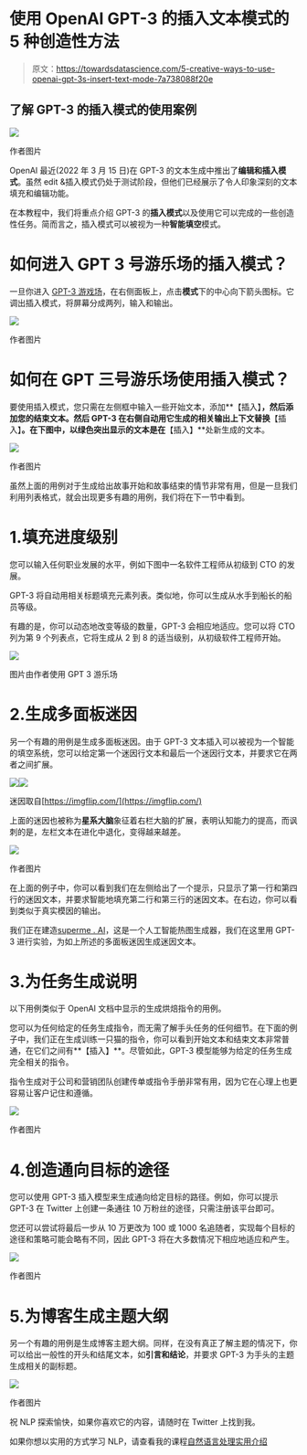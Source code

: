 # 使用 OpenAI GPT-3 的插入文本模式的 5 种创造性方法

> 原文：<https://towardsdatascience.com/5-creative-ways-to-use-openai-gpt-3s-insert-text-mode-7a738088f20e>

## 了解 GPT-3 的插入模式的使用案例

![](img/d28ba12fafc3e8cfeca94f99959a2cdd.png)

作者图片

OpenAI 最近(2022 年 3 月 15 日)在 GPT-3 的文本生成中推出了**编辑和插入模式**。虽然 edit &插入模式仍处于测试阶段，但他们已经展示了令人印象深刻的文本填充和编辑功能。

在本教程中，我们将重点介绍 GPT-3 的**插入模式**以及使用它可以完成的一些创造性任务。简而言之，插入模式可以被视为一种**智能填空**模式。

# 如何进入 GPT 3 号游乐场的插入模式？

一旦你进入 [GPT-3 游戏场](https://beta.openai.com/playground)，在右侧面板上，点击**模式**下的中心向下箭头图标。它调出插入模式，将屏幕分成两列，输入和输出。

![](img/1a3fdc9597b97190fe979e1d81aed1de.png)

作者图片

# 如何在 GPT 三号游乐场使用插入模式？

要使用插入模式，您只需在左侧框中输入一些开始文本，添加**【插入】**，然后添加您的结束文本。然后 GPT-3 在右侧自动用它生成的相关输出上下文替换**【插入】**。在下图中，以绿色突出显示的文本是在**【插入】**处新生成的文本。

![](img/647033a0d176c6631545d543657005ba.png)

作者图片

虽然上面的用例对于生成给出故事开始和故事结束的情节非常有用，但是一旦我们利用列表格式，就会出现更多有趣的用例，我们将在下一节中看到。

# 1.填充进度级别

您可以输入任何职业发展的水平，例如下图中一名软件工程师从初级到 CTO 的发展。

GPT-3 将自动用相关标题填充元素列表。类似地，你可以生成从水手到船长的船员等级。

有趣的是，你可以动态地改变等级的数量，GPT-3 会相应地适应。您可以将 CTO 列为第 9 个列表点，它将生成从 2 到 8 的适当级别，从初级软件工程师开始。

![](img/6df11750fc90a07e802c49a469aa20dd.png)

图片由作者使用 GPT 3 游乐场

# 2.生成多面板迷因

另一个有趣的用例是生成多面板迷因。由于 GPT-3 文本插入可以被视为一个智能的填空系统，您可以给定第一个迷因行文本和最后一个迷因行文本，并要求它在两者之间扩展。

![](img/8af3ec49208332ba8dea13bc8f68219a.png)![](img/925d9f324d26b87eb7863b77f8a1721b.png)

迷因取自[https://imgflip.com/](https://imgflip.com/)

上面的迷因也被称为**星系大脑**象征着右栏大脑的扩展，表明认知能力的提高，而讽刺的是，左栏文本在进化中退化，变得越来越差。

![](img/dc613a4651886a47b7669c411a6a919a.png)

作者图片

在上面的例子中，你可以看到我们在左侧给出了一个提示，只显示了第一行和第四行的迷因文本，并要求智能地填充第二行和第三行的迷因文本。在右边，你可以看到类似于真实模因的输出。

我们正在建造[superme . AI](https://supermeme.ai/)，这是一个人工智能热图生成器，我们在这里用 GPT-3 进行实验，为如上所述的多面板迷因生成迷因文本。

# 3.为任务生成说明

以下用例类似于 OpenAI 文档中显示的生成烘焙指令的用例。

您可以为任何给定的任务生成指令，而无需了解手头任务的任何细节。在下面的例子中，我们正在生成训练一只猫的指令，你可以看到开始文本和结束文本非常普通，在它们之间有**【插入】**。尽管如此，GPT-3 模型能够为给定的任务生成完全相关的指令。

指令生成对于公司和营销团队创建传单或指令手册非常有用，因为它在心理上也更容易让客户记住和遵循。

![](img/0186269074c865cd807c420ed24693fe.png)

作者图片

# 4.创造通向目标的途径

您可以使用 GPT-3 插入模型来生成通向给定目标的路径。例如，你可以提示 GPT-3 在 Twitter 上创建一条通往 10 万粉丝的途径，只需注册该平台即可。

您还可以尝试将最后一步从 10 万更改为 100 或 1000 名追随者，实现每个目标的途径和策略可能会略有不同，因此 GPT-3 将在大多数情况下相应地适应和产生。

![](img/ad58c7fd38f7c61c193cb6361a877256.png)

作者图片

# 5.为博客生成主题大纲

另一个有趣的用例是生成博客主题大纲。同样，在没有真正了解主题的情况下，你可以给出一般性的开头和结尾文本，如**引言和结论**，并要求 GPT-3 为手头的主题生成相关的副标题。

![](img/b40f3d67a8d4337484e0f9010ab3c399.png)

作者图片

祝 NLP 探索愉快，如果你喜欢它的内容，请随时在 Twitter 上找到我。

如果你想以实用的方式学习 NLP，请查看我的课程[自然语言处理实用介绍](https://www.learnnlp.academy/practical-introduction-to-natural-language-processing)